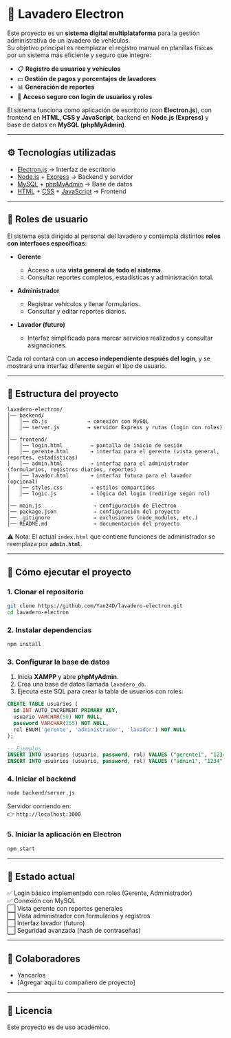 # 🚗 Lavadero Electron

Este proyecto es un **sistema digital multiplataforma** para la gestión administrativa de un lavadero de vehículos.  
Su objetivo principal es reemplazar el registro manual en planillas físicas por un sistema más eficiente y seguro que integre:

- 📋 **Registro de usuarios y vehículos**  
- 💵 **Gestión de pagos y porcentajes de lavadores**  
- 📊 **Generación de reportes**  
- 🔐 **Acceso seguro con login de usuarios y roles**  

El sistema funciona como aplicación de escritorio (con **Electron.js**), con frontend en **HTML, CSS y JavaScript**, backend en **Node.js (Express)** y base de datos en **MySQL (phpMyAdmin)**.

---

## ⚙️ Tecnologías utilizadas

- [Electron.js](https://www.electronjs.org/) → Interfaz de escritorio  
- [Node.js](https://nodejs.org/) + [Express](https://expressjs.com/) → Backend y servidor  
- [MySQL](https://www.mysql.com/) + [phpMyAdmin](https://www.phpmyadmin.net/) → Base de datos  
- [HTML](https://developer.mozilla.org/es/docs/Web/HTML) + [CSS](https://developer.mozilla.org/es/docs/Web/CSS) + [JavaScript](https://developer.mozilla.org/es/docs/Web/JavaScript) → Frontend  

---

## 👥 Roles de usuario

El sistema está dirigido al personal del lavadero y contempla distintos **roles con interfaces específicas**:

- **Gerente**  
  - Acceso a una **vista general de todo el sistema**.  
  - Consultar reportes completos, estadísticas y administración total.  

- **Administrador**  
  - Registrar vehículos y llenar formularios.  
  - Consultar y editar reportes diarios.  

- **Lavador (futuro)**  
  - Interfaz simplificada para marcar servicios realizados y consultar asignaciones.  

Cada rol contará con un **acceso independiente después del login**, y se mostrará una interfaz diferente según el tipo de usuario.  

---

## 📂 Estructura del proyecto

```
lavadero-electron/
│── backend/                  
│   │── db.js             → conexión con MySQL
│   │── server.js         → servidor Express y rutas (login con roles)
│
│── frontend/                
│   │── login.html         → pantalla de inicio de sesión
│   │── gerente.html       → interfaz para el gerente (vista general, reportes, estadísticas)
│   │── admin.html         → interfaz para el administrador (formularios, registros diarios, reportes)
│   │── lavador.html       → interfaz futura para el lavador (opcional)
│   │── styles.css         → estilos compartidos
│   │── logic.js           → lógica del login (redirige según rol)
│
│── main.js                 → configuración de Electron
│── package.json            → configuración del proyecto
│── .gitignore              → exclusiones (node_modules, etc.)
│── README.md               → documentación del proyecto
```

⚠️ Nota: El actual `index.html` que contiene funciones de administrador se reemplaza por **`admin.html`**.  

---

## 🚀 Cómo ejecutar el proyecto

### 1. Clonar el repositorio
```bash
git clone https://github.com/Yan24D/lavadero-electron.git
cd lavadero-electron
```

### 2. Instalar dependencias
```bash
npm install
```

### 3. Configurar la base de datos
1. Inicia **XAMPP** y abre **phpMyAdmin**.  
2. Crea una base de datos llamada `lavadero_db`.  
3. Ejecuta este SQL para crear la tabla de usuarios con roles:

```sql
CREATE TABLE usuarios (
  id INT AUTO_INCREMENT PRIMARY KEY,
  usuario VARCHAR(50) NOT NULL,
  password VARCHAR(255) NOT NULL,
  rol ENUM('gerente', 'administrador', 'lavador') NOT NULL
);

-- Ejemplos
INSERT INTO usuarios (usuario, password, rol) VALUES ("gerente1", "1234", "gerente");
INSERT INTO usuarios (usuario, password, rol) VALUES ("admin1", "1234", "administrador");
```

### 4. Iniciar el backend
```bash
node backend/server.js
```

Servidor corriendo en:  
👉 `http://localhost:3000`

### 5. Iniciar la aplicación en Electron
```bash
npm start
```

---

## 📌 Estado actual
✅ Login básico implementado con roles (Gerente, Administrador)  
✅ Conexión con MySQL  
⬜ Vista gerente con reportes generales  
⬜ Vista administrador con formularios y registros  
⬜ Interfaz lavador (futuro)  
⬜ Seguridad avanzada (hash de contraseñas)  

---

## 👥 Colaboradores
- Yancarlos  
- [Agregar aquí tu compañero de proyecto]  

---

## 📜 Licencia
Este proyecto es de uso académico.  
